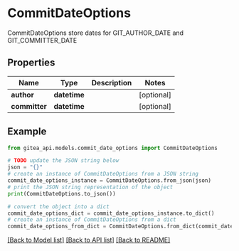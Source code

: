 # CommitDateOptions

CommitDateOptions store dates for GIT_AUTHOR_DATE and GIT_COMMITTER_DATE

## Properties

Name | Type | Description | Notes
------------ | ------------- | ------------- | -------------
**author** | **datetime** |  | [optional] 
**committer** | **datetime** |  | [optional] 

## Example

```python
from gitea_api.models.commit_date_options import CommitDateOptions

# TODO update the JSON string below
json = "{}"
# create an instance of CommitDateOptions from a JSON string
commit_date_options_instance = CommitDateOptions.from_json(json)
# print the JSON string representation of the object
print(CommitDateOptions.to_json())

# convert the object into a dict
commit_date_options_dict = commit_date_options_instance.to_dict()
# create an instance of CommitDateOptions from a dict
commit_date_options_from_dict = CommitDateOptions.from_dict(commit_date_options_dict)
```
[[Back to Model list]](../README.md#documentation-for-models) [[Back to API list]](../README.md#documentation-for-api-endpoints) [[Back to README]](../README.md)


